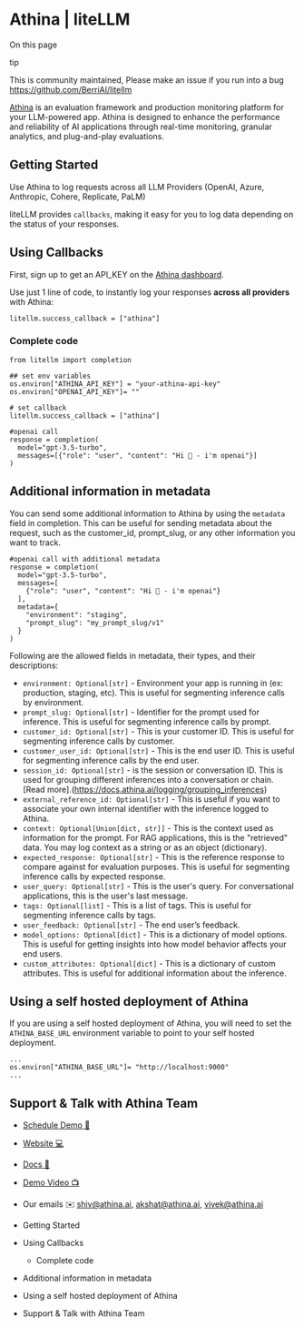 # Athina | liteLLM

On this page

tip

This is community maintained, Please make an issue if you run into a bug <https://github.com/BerriAI/litellm>

[Athina](https://athina.ai/) is an evaluation framework and production monitoring platform for your LLM-powered app. Athina is designed to enhance the performance and reliability of AI applications through real-time monitoring, granular analytics, and plug-and-play evaluations.

## Getting Started​

Use Athina to log requests across all LLM Providers (OpenAI, Azure, Anthropic, Cohere, Replicate, PaLM)

liteLLM provides `callbacks`, making it easy for you to log data depending on the status of your responses.

## Using Callbacks​

First, sign up to get an API_KEY on the [Athina dashboard](https://app.athina.ai).

Use just 1 line of code, to instantly log your responses **across all providers** with Athina:
    
    
    litellm.success_callback = ["athina"]  
    

### Complete code​
    
    
    from litellm import completion  
      
    ## set env variables  
    os.environ["ATHINA_API_KEY"] = "your-athina-api-key"  
    os.environ["OPENAI_API_KEY"]= ""  
      
    # set callback  
    litellm.success_callback = ["athina"]  
      
    #openai call  
    response = completion(  
      model="gpt-3.5-turbo",   
      messages=[{"role": "user", "content": "Hi 👋 - i'm openai"}]  
    )   
    

## Additional information in metadata​

You can send some additional information to Athina by using the `metadata` field in completion. This can be useful for sending metadata about the request, such as the customer_id, prompt_slug, or any other information you want to track.
    
    
    #openai call with additional metadata  
    response = completion(  
      model="gpt-3.5-turbo",  
      messages=[  
        {"role": "user", "content": "Hi 👋 - i'm openai"}  
      ],  
      metadata={  
        "environment": "staging",  
        "prompt_slug": "my_prompt_slug/v1"  
      }  
    )  
    

Following are the allowed fields in metadata, their types, and their descriptions:

  * `environment: Optional[str]` \- Environment your app is running in (ex: production, staging, etc). This is useful for segmenting inference calls by environment.
  * `prompt_slug: Optional[str]` \- Identifier for the prompt used for inference. This is useful for segmenting inference calls by prompt.
  * `customer_id: Optional[str]` \- This is your customer ID. This is useful for segmenting inference calls by customer.
  * `customer_user_id: Optional[str]` \- This is the end user ID. This is useful for segmenting inference calls by the end user.
  * `session_id: Optional[str]` \- is the session or conversation ID. This is used for grouping different inferences into a conversation or chain. [Read more].(<https://docs.athina.ai/logging/grouping_inferences>)
  * `external_reference_id: Optional[str]` \- This is useful if you want to associate your own internal identifier with the inference logged to Athina.
  * `context: Optional[Union[dict, str]]` \- This is the context used as information for the prompt. For RAG applications, this is the "retrieved" data. You may log context as a string or as an object (dictionary).
  * `expected_response: Optional[str]` \- This is the reference response to compare against for evaluation purposes. This is useful for segmenting inference calls by expected response.
  * `user_query: Optional[str]` \- This is the user's query. For conversational applications, this is the user's last message.
  * `tags: Optional[list]` \- This is a list of tags. This is useful for segmenting inference calls by tags.
  * `user_feedback: Optional[str]` \- The end user’s feedback.
  * `model_options: Optional[dict]` \- This is a dictionary of model options. This is useful for getting insights into how model behavior affects your end users.
  * `custom_attributes: Optional[dict]` \- This is a dictionary of custom attributes. This is useful for additional information about the inference.

## Using a self hosted deployment of Athina​

If you are using a self hosted deployment of Athina, you will need to set the `ATHINA_BASE_URL` environment variable to point to your self hosted deployment.
    
    
    ...  
    os.environ["ATHINA_BASE_URL"]= "http://localhost:9000"  
    ...  
    

## Support & Talk with Athina Team​

  * [Schedule Demo 👋](https://cal.com/shiv-athina/30min)
  * [Website 💻](https://athina.ai/?utm_source=litellm&utm_medium=website)
  * [Docs 📖](https://docs.athina.ai/?utm_source=litellm&utm_medium=website)
  * [Demo Video 📺](https://www.loom.com/share/d9ef2c62e91b46769a39c42bb6669834?sid=711df413-0adb-4267-9708-5f29cef929e3)
  * Our emails ✉️ [shiv@athina.ai](mailto:shiv@athina.ai), [akshat@athina.ai](mailto:akshat@athina.ai), [vivek@athina.ai](mailto:vivek@athina.ai)

  * Getting Started
  * Using Callbacks
    * Complete code
  * Additional information in metadata
  * Using a self hosted deployment of Athina
  * Support & Talk with Athina Team